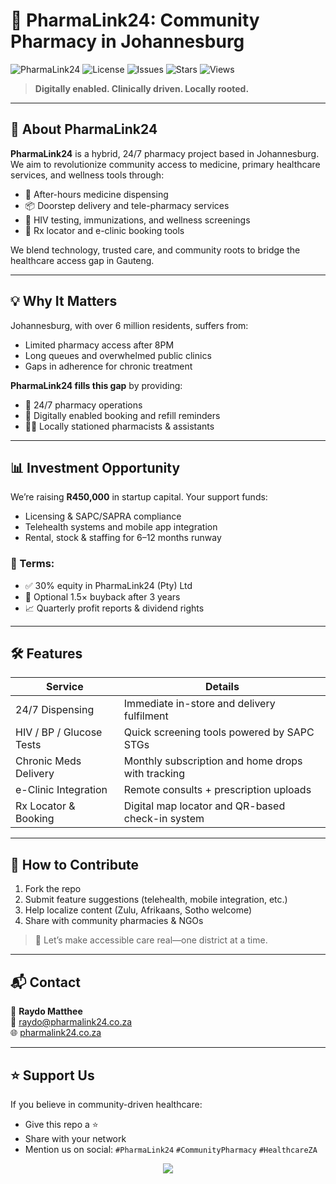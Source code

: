 # 🏥 PharmaLink24: Community Pharmacy in Johannesburg

![PharmaLink24](https://img.shields.io/badge/PharmaLink24-24/7%20Access-blue?style=for-the-badge&logo=medicines&logoColor=white)
![License](https://img.shields.io/badge/license-MIT-green?style=flat-square)
![Issues](https://img.shields.io/github/issues/burnt-exe/PharmaLink24?style=flat-square)
![Stars](https://img.shields.io/github/stars/burnt-exe/PharmaLink24?style=flat-square)
![Views](https://komarev.com/ghpvc/?username=burnt-exe&color=blue&style=flat-square)

> **Digitally enabled. Clinically driven. Locally rooted.**

---

## 🚀 About PharmaLink24

**PharmaLink24** is a hybrid, 24/7 pharmacy project based in Johannesburg. We aim to revolutionize community access to medicine, primary healthcare services, and wellness tools through:

- 🏪 After-hours medicine dispensing
- 📦 Doorstep delivery and tele-pharmacy services
- 💉 HIV testing, immunizations, and wellness screenings
- 📲 Rx locator and e-clinic booking tools

We blend technology, trusted care, and community roots to bridge the healthcare access gap in Gauteng.

---

## 💡 Why It Matters

Johannesburg, with over 6 million residents, suffers from:
- Limited pharmacy access after 8PM
- Long queues and overwhelmed public clinics
- Gaps in adherence for chronic treatment

**PharmaLink24 fills this gap** by providing:
- 📆 24/7 pharmacy operations
- 📱 Digitally enabled booking and refill reminders
- 👩‍⚕️ Locally stationed pharmacists & assistants

---

## 📊 Investment Opportunity

We’re raising **R450,000** in startup capital. Your support funds:
- Licensing & SAPC/SAPRA compliance
- Telehealth systems and mobile app integration
- Rental, stock & staffing for 6–12 months runway

### 💼 Terms:
- ✅ 30% equity in PharmaLink24 (Pty) Ltd
- 🔁 Optional 1.5× buyback after 3 years
- 📈 Quarterly profit reports & dividend rights

---

## 🛠️ Features

| Service                   | Details                                                                 |
|---------------------------|-------------------------------------------------------------------------|
| 24/7 Dispensing           | Immediate in-store and delivery fulfilment                             |
| HIV / BP / Glucose Tests | Quick screening tools powered by SAPC STGs                             |
| Chronic Meds Delivery     | Monthly subscription and home drops with tracking                      |
| e-Clinic Integration      | Remote consults + prescription uploads                                 |
| Rx Locator & Booking     | Digital map locator and QR-based check-in system                       |

---

## 🤝 How to Contribute

1. Fork the repo
2. Submit feature suggestions (telehealth, mobile integration, etc.)
3. Help localize content (Zulu, Afrikaans, Sotho welcome)
4. Share with community pharmacies & NGOs

> 💬 Let’s make accessible care real—one district at a time.

---

## 📬 Contact

📨 **Raydo Matthee**  
📧 [raydo@pharmalink24.co.za](mailto:raydo@pharmalink24.co.za)  
🌐 [pharmalink24.co.za](https://burnt-exe.github.io/PharmaLink24/)

---

## ⭐ Support Us

If you believe in community-driven healthcare:
- Give this repo a ⭐
- Share with your network
- Mention us on social: `#PharmaLink24` `#CommunityPharmacy` `#HealthcareZA`

<p align="center">
  <img src="https://img.shields.io/badge/Built%20with%20❤️%20in-Johannesburg-blueviolet?style=for-the-badge"/>
</p>
